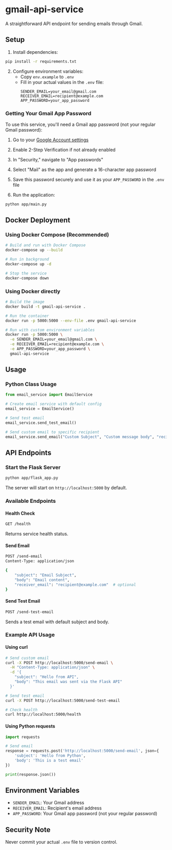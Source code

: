 # gmail-api-service
A straightforward API endpoint for sending emails through Gmail.

## Setup

1. Install dependencies:
```bash
pip install -r requirements.txt
```

2. Configure environment variables:
   - Copy `env.example` to `.env`
   - Fill in your actual values in the `.env` file:
     ```
     SENDER_EMAIL=your_email@gmail.com
     RECEIVER_EMAIL=recipient@example.com
     APP_PASSWORD=your_app_password
     ```

### Getting Your Gmail App Password

To use this service, you'll need a Gmail app password (not your regular Gmail password):

1. Go to your [Google Account settings](https://myaccount.google.com/)
2. Enable 2-Step Verification if not already enabled
3. In "Security," navigate to "App passwords"
4. Select "Mail" as the app and generate a 16-character app password
5. Save this password securely and use it as your `APP_PASSWORD` in the `.env` file

3. Run the application:
```bash
python app/main.py
```

## Docker Deployment

### Using Docker Compose (Recommended)
```bash
# Build and run with Docker Compose
docker-compose up --build

# Run in background
docker-compose up -d

# Stop the service
docker-compose down
```

### Using Docker directly
```bash
# Build the image
docker build -t gmail-api-service .

# Run the container
docker run -p 5000:5000 --env-file .env gmail-api-service

# Run with custom environment variables
docker run -p 5000:5000 \
  -e SENDER_EMAIL=your_email@gmail.com \
  -e RECEIVER_EMAIL=recipient@example.com \
  -e APP_PASSWORD=your_app_password \
  gmail-api-service
```

## Usage

### Python Class Usage
```python
from email_service import EmailService

# Create email service with default config
email_service = EmailService()

# Send test email
email_service.send_test_email()

# Send custom email to specific recipient
email_service.send_email("Custom Subject", "Custom message body", "recipient@example.com")
```

## API Endpoints

### Start the Flask Server
```bash
python app/flask_app.py
```

The server will start on `http://localhost:5000` by default.

### Available Endpoints

#### Health Check
```bash
GET /health
```
Returns service health status.

#### Send Email
```bash
POST /send-email
Content-Type: application/json

{
    "subject": "Email Subject",
    "body": "Email content",
    "receiver_email": "recipient@example.com"  # optional
}
```

#### Send Test Email
```bash
POST /send-test-email
```
Sends a test email with default subject and body.

### Example API Usage

#### Using curl
```bash
# Send custom email
curl -X POST http://localhost:5000/send-email \
  -H "Content-Type: application/json" \
  -d '{
    "subject": "Hello from API",
    "body": "This email was sent via the Flask API"
  }'

# Send test email
curl -X POST http://localhost:5000/send-test-email

# Check health
curl http://localhost:5000/health
```

#### Using Python requests
```python
import requests

# Send email
response = requests.post('http://localhost:5000/send-email', json={
    'subject': 'Hello from Python',
    'body': 'This is a test email'
})

print(response.json())
```

## Environment Variables

- `SENDER_EMAIL`: Your Gmail address
- `RECEIVER_EMAIL`: Recipient's email address
- `APP_PASSWORD`: Your Gmail app password (not your regular password)

## Security Note

Never commit your actual `.env` file to version control.
